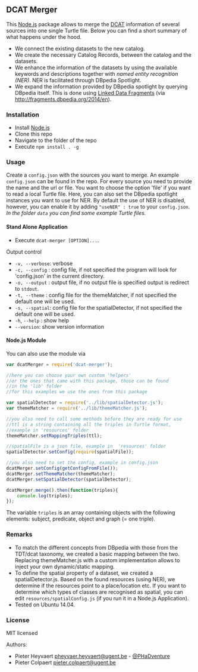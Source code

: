 ## DCAT Merger ##

This [Node.js](http://nodejs.org) package allows to merge the [DCAT](http://www.w3.org/TR/vocab-dcat/) information of several sources into one single Turtle file. Below you can find a short summary of what happens under the hood.

- We connect the existing datasets to the new catalog.
- We create the necessary Catalog Records, between the catalog and the datasets.
- We enhance the information of the datasets by using the available keywords and descriptions together with *named entity recognition (NER)*. NER is facilitated through DBpedia Spotlight.
- We expand the information provided by DBpedia spotlight by querying DBpedia itself. This is done using [Linked Data Fragments](http://linkeddatafragments.org/) (via <http://fragments.dbpedia.org/2014/en>).

### Installation ###

- Install [Node.js](http://nodejs.org)
- Clone this repo
- Navigate to the folder of the repo
- Execute `npm install . -g`

### Usage ###

Create a `config.json` with the sources you want to merge. An example `config.json` can be found in the repo. For every source you need to provide the name and the url or file. You want to choose the option 'file' if you want to read a local Turtle file. Here, you can also set the DBpedia spotlight instances you want to use for NER. By default the use of NER is disabled, however, you can enable it by adding `"useNER" : true` to your `config.json`. *In the folder `data` you can find some example Turtle files.*

#### Stand Alone Application ####
- Execute `dcat-merger [OPTION]...`.

Output control

- `-v, --verbose`: verbose
- `-c, --config` : config file, if not specified the program will look for 'config.json' in the current directory.
- `-o, --output` : output file, if no output file is specified output is redirect to `stdout`.
- `-t, --theme`  : config file for the themeMatcher, if not specified the default one will be used.
- `-s, --spatial`: config file for the spatialDetector, if not specified the default one will be used.
- `-h`, `--help` : show help
- `--version`: show version information

#### Node.js Module ####

You can also use the module via 

```javascript
var dcatMerger = require('dcat-merger');

//here you can choose your own custom 'helpers'
//or the ones that came with this package, those can be found 
//in the 'lib' folder
//for this examples we use the ones from this package

var spatialDetector = require('../lib/spatialDetector.js');
var themeMatcher = require('../lib/themeMatcher.js');

//you also need to call some methods before they are ready for use
//ttl is a string containing all the triples in Turtle format,
//example in 'resources' folder
themeMatcher.setMappingTriples(ttl);

//spatialFile is a json file, example in  'resources' folder
spatialDetector.setConfig(require(spatialFile));

//you also need to set the config, example in config.json
dcatMerger.setConfig(getConfigFromFile());
dcatMerger.setThemeMatcher(themeMatcher);
dcatMerger.setSpatialDetector(spatialDetector);

dcatMerger.merge().then(function(triples){
	console.log(triples);
});	
```

The variable `triples` is an array containing objects with the following elements: subject, predicate, object and graph (= one triple).

### Remarks ###

- To match the different concepts from DBpedia with those from the TDT/dcat taxonomy, we created a basic mapping between the two. Replacing themeMatcher.js with a custom implementation allows to inject your own dynamic/static mapping.
- To define the spatial property of a dataset, we created a spatialDetector.js. Based on the found resources (using NER), we determine if the resources point to a place/location etc. If you want to determine which types of classes are recognised as spatial, you can edit `resources/spatialConfig.js` (if you run it in a Node.js Application).
- Tested on Ubuntu 14.04.

### License ###

MIT licensed

Authors:
 * Pieter Heyvaert <pheyvaer.heyvaert@ugent.be> - [@PHaDventure](http://www.twitter.com/PHaDventure)
 * Pieter Colpaert <pieter.colpaert@ugent.be>

